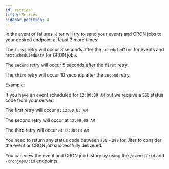 ```yaml
---
id: retries
title: Retries
sidebar_position: 4
---
```


In the event of failures, Jiter will try to send your events and CRON jobs to your desired endpoint at least 3 more times:

The `first` retry will occur 3 seconds after the `scheduledTime` for events and `nextScheduledDate` for CRON jobs.

The `second` retry will occur 5 seconds after the `first` retry.

The `third` retry will occur 10 seconds after the `second` retry.

Example:

If you have an event scheduled for `12:00:00 AM` but we receive a `500` status code from your server:

The first retry will occur at `12:00:03 AM`

The second retry will occur at `12:00:08 AM`

The third retry will occur at `12:00:18 AM`

You need to return any status code between `200` - `299` for Jiter to consider the event or CRON job successfully delivered.

You can view the event and CRON job history by using the `/events/:id` and `/cronjobs/:id` endpoints.
